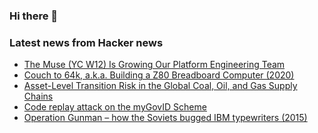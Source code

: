 ### Hi there 👋

<!--
**arashid-sh/arashid-sh** is a ✨ _special_ ✨ repository because its `README.md` (this file) appears on your GitHub profile.

Here are some ideas to get you started:

- 🔭 I’m currently working on ...
- 🌱 I’m currently learning ...
- 👯 I’m looking to collaborate on ...
- 🤔 I’m looking for help with ...
- 💬 Ask me about ...
- 📫 How to reach me: ...
- 😄 Pronouns: ...
- ⚡ Fun fact: ...
-->

### Latest news from Hacker news
<!-- BLOG-POST-LIST:START -->
- [The Muse &lpar;YC W12&rpar; Is Growing Our Platform Engineering Team](https://www.themuse.com/jobs/themuse/senior-platform-engineer-233c9c)
- [Couch to 64k, a.k.a. Building a Z80 Breadboard Computer &lpar;2020&rpar;](http://bread80.com/2020/07/24/couch-to-64k-a-k-a-building-a-z80-breadboard-computer-part-1-pins/)
- [Asset-Level Transition Risk in the Global Coal, Oil, and Gas Supply Chains](https://github.com/Lkruitwagen/global-fossil-fuel-supply-chain)
- [Code replay attack on the myGovID Scheme](https://www.thinkingcybersecurity.com/DigitalID/)
- [Operation Gunman – how the Soviets bugged IBM typewriters &lpar;2015&rpar;](https://www.cryptomuseum.com/covert/bugs/selectric/)
<!-- BLOG-POST-LIST:END -->
